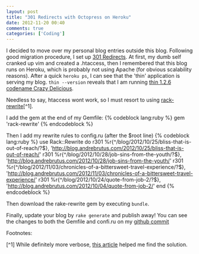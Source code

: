 ```yaml
---
layout: post
title: "301 Redirects with Octopress on Heroku"
date: 2012-11-20 00:40
comments: true
categories: ['Coding'] 
---
```

I decided to move over my personal blog entries outside this blog. Following good migration procedure, I set up [301 Redirects](http://support.google.com/webmasters/bin/answer.py?hl=en&answer=93633). At first, my dumb self cranked up vim and created a .htaccess, then I remembered that this blog runs on Heroku, which is probably not using Apache (for obvious scalability reasons). After a quick ```heroku ps```, I can see that the 'thin' application is serving my blog. ```thin --version``` reveals that I am running [thin 1.2.6 codename Crazy Delicious](http://code.macournoyer.com/thin/). 

Needless to say, htaccess wont work, so I must resort to using [rack-rewrite](https://github.com/jtrupiano/rack-rewrite)[^1].

I add the gem at the end of my Gemfile:
{% codeblock lang:ruby %}
gem 'rack-rewrite'
{% endcodeblock %}


Then I add my rewrite rules to config.ru (after the $root line)
{% codeblock lang:ruby %}
use Rack::Rewrite do
	r301 %r{^/blog/2012/10/25/bliss-that-is-out-of-reach/?$}, 'http://blog.andrebrutus.com/2012/10/25/bliss-that-is-out-of-reach/'
	r301 %r{^/blog/2012/10/28/job-sins-from-the-youth/?$}, 'http://blog.andrebrutus.com/2012/10/28/job-sins-from-the-youth/'
	r301 %r{^/blog/2012/11/03/chronicles-of-a-bittersweet-travel-experience/?$}, 'http://blog.andrebrutus.com/2012/11/03/chronicles-of-a-bittersweet-travel-experience/'
	r301 %r{^/blog/2012/10/24/quote-from-job-2/?$}, 'http://blog.andrebrutus.com/2012/10/04/quote-from-job-2/'
end
{% endcodeblock %}

Then download the rake-rewrite gem by executing ```bundle```. 

Finally, update your blog by ```rake generate``` and publish away! You can see the changes to both the Gemfile and confi.ru on my <a href="https://github.com/abrutus/abrut.us/commit/570fbe904a673d5fee0e5ab41ec3208f1c7a46f7#diff-0" target="_blank">github commit</a>

Footnotes:

[^1] While definitely more verbose, <a href="http://adamwiggall.com/blog/2012/01/05/redirects-octopress-and-heroku" target="_blank">this article</a> helped me find the solution.
